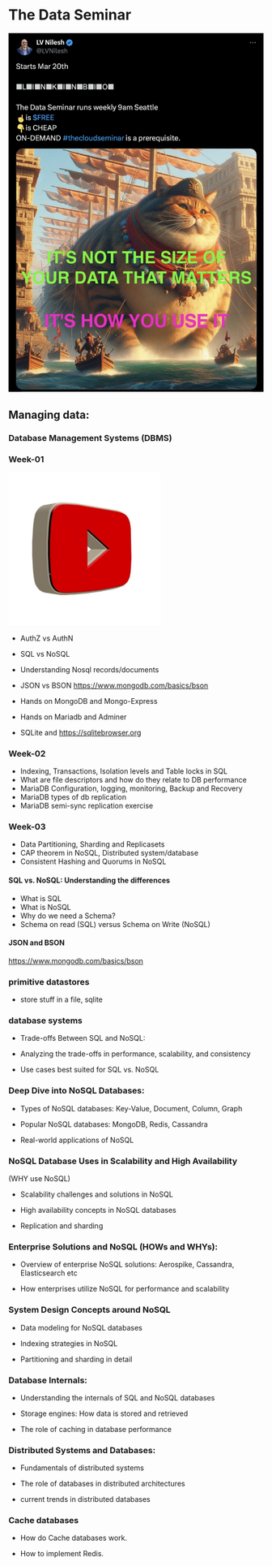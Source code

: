 # The Data Seminar

[<img src="images/tweet.png" width="600">](https://x.com/LVNilesh/status/1769527179740664115?s=20)

## Managing data:

### Database Management Systems (DBMS)

### Week-01

[<img src="images/play.jpg" width="300">](https://player.vimeo.com/video/925660810)

- AuthZ vs AuthN
- SQL vs NoSQL
- Understanding Nosql records/documents
- JSON vs BSON https://www.mongodb.com/basics/bson

- Hands on MongoDB and Mongo-Express
- Hands on Mariadb and Adminer
- SQLite and https://sqlitebrowser.org

### Week-02

- Indexing, Transactions, Isolation levels and Table locks in SQL
- What are file descriptors and how do they relate to DB performance
- MariaDB Configuration, logging, monitoring, Backup and Recovery
- MariaDB types of db replication
- MariaDB semi-sync replication exercise

### Week-03

- Data Partitioning, Sharding and Replicasets
- CAP theorem in NoSQL, Distributed system/database
- Consistent Hashing and Quorums in NoSQL

#### SQL vs. NoSQL: Understanding the differences

- What is SQL
- What is NoSQL
- Why do we need a Schema?
- Schema on read (SQL) versus Schema on Write (NoSQL)

#### JSON and BSON

https://www.mongodb.com/basics/bson

### primitive datastores

- store stuff in a file, sqlite

### database systems

- Trade-offs Between SQL and NoSQL:

- Analyzing the trade-offs in performance, scalability, and consistency

- Use cases best suited for SQL vs. NoSQL

### Deep Dive into NoSQL Databases:

- Types of NoSQL databases: Key-Value, Document, Column, Graph

- Popular NoSQL databases: MongoDB, Redis, Cassandra

- Real-world applications of NoSQL

### NoSQL Database Uses in Scalability and High Availability

(WHY use NoSQL)

- Scalability challenges and solutions in NoSQL

- High availability concepts in NoSQL databases

- Replication and sharding

### Enterprise Solutions and NoSQL (HOWs and WHYs):

- Overview of enterprise NoSQL solutions: Aerospike, Cassandra, Elasticsearch etc

- How enterprises utilize NoSQL for performance and scalability

### System Design Concepts around NoSQL

- Data modeling for NoSQL databases

- Indexing strategies in NoSQL

- Partitioning and sharding in detail

### Database Internals:

- Understanding the internals of SQL and NoSQL databases

- Storage engines: How data is stored and retrieved

- The role of caching in database performance

### Distributed Systems and Databases:

- Fundamentals of distributed systems

- The role of databases in distributed architectures

- current trends in distributed databases

### Cache databases

- How do Cache databases work.

- How to implement Redis.
